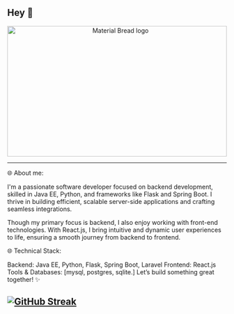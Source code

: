 
## Hey 👋

<div style="text-align:center">
  <img width="100%" height="300px" src="https://github.com/user-attachments/assets/ea39a01e-7fbd-4cef-b6e7-c049f1e1ac43" alt="Material Bread logo">
</div>

---
🌐 About me:

I'm a passionate software developer focused on backend development, skilled in Java EE, Python, and frameworks like Flask and Spring Boot. I thrive in building efficient, scalable server-side applications and crafting seamless integrations.

Though my primary focus is backend, I also enjoy working with front-end technologies. With React.js, I bring intuitive and dynamic user experiences to life, ensuring a smooth journey from backend to frontend.

🌐 Technical Stack:

Backend: Java EE, Python, Flask, Spring Boot, Laravel
Frontend: React.js
Tools & Databases: [mysql, postgres, sqlite.]
Let’s build something great together! ✨

<a href="https://git.io/streak-stats"><img src="https://streak-stats.demolab.com?user=maruands&theme=dark&exclude_days=Sat" alt="GitHub Streak" /></a>
---

<!--
**maruands/maruands** is a ✨ _special_ ✨ repository because its `README.md` (this file) appears on your GitHub profile.

Here are some ideas to get you started:

- 🔭 I’m currently working on ...
- 🌱 I’m currently learning ...
- 👯 I’m looking to collaborate on ...
- 🤔 I’m looking for help with ...
- 💬 Ask me about ...
- 📫 How to reach me: ...
- 😄 Pronouns: ...
- ⚡ Fun fact: ...
-->
